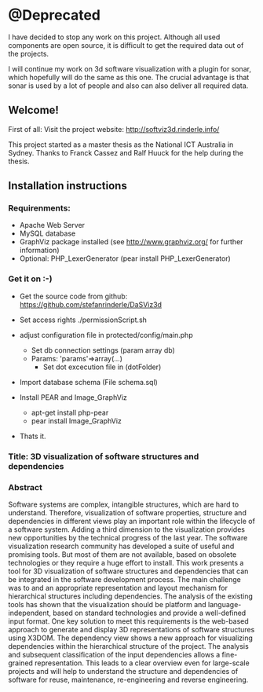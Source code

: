 # @Deprecated

I have decided to stop any work on this project. 
Although all used components are open source, it is difficult 
to get the required data out of the projects.

I will continue my work on 3d software visualization with
a plugin for sonar, which hopefully will do the same as this one.
The crucial advantage is that sonar is used by a lot of people and
also can also deliver all required data.

## Welcome!

First of all: Visit the project website: http://softviz3d.rinderle.info/

This project started as a master thesis as the National ICT Australia in Sydney. 
Thanks to Franck Cassez and Ralf Huuck for the help during the thesis.

## Installation instructions

### Requirenments:

* Apache Web Server
* MySQL database
* GraphViz package installed (see http://www.graphviz.org/ for further information)
* Optional: PHP_LexerGenerator (pear install PHP_LexerGenerator)

### Get it on :-)

* Get the source code from github: https://github.com/stefanrinderle/DaSViz3d
* Set access rights ./permissionScript.sh
* adjust configuration file in protected/config/main.php
  - Set db connection settings (param array db)
  - Params: 'params'=>array(...)
    - Set dot excecution file in (dotFolder)
    
    
* Import database schema (File schema.sql)
* Install PEAR and Image_GraphViz
  - apt-get install php-pear
  - pear install Image_GraphViz

* Thats it.

### Title: 3D visualization of software structures and dependencies

### Abstract

Software systems are complex, intangible structures, which are hard to understand.
Therefore, visualization of software properties, structure and dependencies
in different views play an important role within the lifecycle of a software system.
Adding a third dimension to the visualization provides new opportunities by the
technical progress of the last year. The software visualization research community
has developed a suite of useful and promising tools. But most of them are not available,
based on obsolete technologies or they require a huge effort to install.
This work presents a tool for 3D visualization of software structures and dependencies
that can be integrated in the software development process. The main
challenge was to and an appropriate representation and layout mechanism for hierarchical
structures including dependencies. The analysis of the existing tools has
shown that the visualization should be platform and language-independent, based
on standard technologies and provide a well-defined input format. One key solution
to meet this requirements is the web-based approach to generate and display 3D
representations of software structures using X3DOM.
The dependency view shows a new approach for visualizing dependencies within
the hierarchical structure of the project. The analysis and subsequent classification
of the input dependencies allows a fine-grained representation. This leads to a clear
overview even for large-scale projects and will help to understand the structure
and dependencies of software for reuse, maintenance, re-engineering and reverse engineering.  